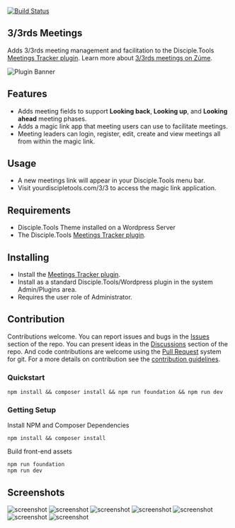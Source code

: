 [![Build Status](https://travis-ci.com/TheCodeZone/disciple-tools-three-thirds.svg?branch=master)](https://travis-ci.com/TheCodeZone/disciple-tools-three-thirds)


## 3/3rds Meetings
Adds 3/3rds meeting management and facilitation to the Disciple.Tools [Meetings Tracker plugin](https://disciple.tools/plugins/comments-tracker/). Learn more about [3/3rds meetings on Zúme](https://zume.training/3-3-group-meeting-pattern/).

![Plugin Banner](https://raw.githubusercontent.com/thecodezone/disciple-tools-three-thirds/master/images/banner.png)



## Features

- Adds meeting fields to support **Looking back**, **Looking up**, and **Looking ahead** meeting phases.
- Adds a magic link app that meeting users can use to facilitate meetings.
- Meeting leaders can login, register, edit, create and view meetings all from within the magic link.


## Usage
- A new meetings link will appear in your Disciple.Tools menu bar.
- Visit yourdiscipletools.com/3/3 to access the magic link application.

## Requirements

- Disciple.Tools Theme installed on a Wordpress Server
- The Disciple.Tools [Meetings Tracker plugin](https://disciple.tools/plugins/comments-tracker/).

## Installing
- Install the [Meetings Tracker plugin](https://disciple.tools/plugins/comments-tracker/).
- Install as a standard Disciple.Tools/Wordpress plugin in the system Admin/Plugins area.
- Requires the user role of Administrator.

## Contribution
Contributions welcome. You can report issues and bugs in the
[Issues](https://github.com/TheCodeZone/disciple-tools-three-thirds/issues) section of the repo. You can present ideas
in the [Discussions](https://github.com/TheCodeZone/disciple-tools-three-thirds/discussions) section of the repo. And
code contributions are welcome using the [Pull Request](https://github.com/TheCodeZone/disciple-tools-three-thirds/pulls)
system for git. For a more details on contribution see the
[contribution guidelines](https://github.com/TheCodeZone/disciple-tools-three-thirds/blob/master/CONTRIBUTING.md).

### Quickstart

```
npm install && composer install && npm run foundation && npm run dev
```

### Getting Setup

Install NPM and Composer Dependencies
```
npm install && composer install
```


Build front-end assets
```
npm run foundation
npm run dev
```


## Screenshots
![screenshot](https://raw.githubusercontent.com/thecodezone/disciple-tools-three-thirds/master/documentation/screenshots/login.png)
![screenshot](https://raw.githubusercontent.com/thecodezone/disciple-tools-three-thirds/master/documentation/screenshots/menu.png)
![screenshot](https://raw.githubusercontent.com/thecodezone/disciple-tools-three-thirds/master/documentation/screenshots/meetings.png)
![screenshot](https://raw.githubusercontent.com/thecodezone/disciple-tools-three-thirds/master/documentation/screenshots/create.png)
![screenshot](https://raw.githubusercontent.com/thecodezone/disciple-tools-three-thirds/master/documentation/screenshots/edit.png)
![screenshot](https://raw.githubusercontent.com/thecodezone/disciple-tools-three-thirds/master/documentation/screenshots/view.png)
![screenshot](https://raw.githubusercontent.com/thecodezone/disciple-tools-three-thirds/master/documentation/screenshots/desktop.png)
